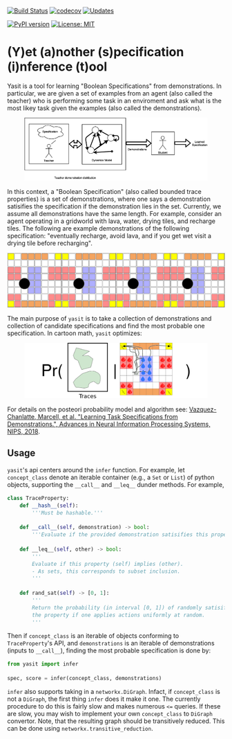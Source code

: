 [![Build Status](https://travis-ci.org/mvcisback/yasit.svg?branch=master)](https://travis-ci.org/mvcisback/yasit)
[![codecov](https://codecov.io/gh/mvcisback/yasit/branch/master/graph/badge.svg)](https://codecov.io/gh/mvcisback/yasit)
[![Updates](https://pyup.io/repos/github/mvcisback/yasit/shield.svg)](https://pyup.io/repos/github/mvcisback/yasit/)

[![PyPI version](https://badge.fury.io/py/yasit.svg)](https://badge.fury.io/py/yasit)
[![License: MIT](https://img.shields.io/badge/License-MIT-yellow.svg)](https://opensource.org/licenses/MIT)

# (Y)et (a)nother (s)pecification (i)nference (t)ool

Yasit is a tool for learning "Boolean Specifications" from
demonstrations. In particular, we are given a set of examples from an
agent (also called the teacher) who is performing some task in an
enviroment and ask what is the most likey task given the examples
(also called the demonstrations).

<figure>
  <img src="assets/overview.png" alt="overview.png" width=800px>
</figure>

In this context, a "Boolean Specification" (also called bounded trace
properties) is a set of demonstrations, where one says a demonstration
satisifies the specification if the demonstration lies in the
set. Currently, we assume all demonstrations have the same length. For
example, consider an agent operating in a gridworld with lava, water,
drying tiles, and recharge tiles. The following are example
demonstrations of the following specification: "eventually recharge,
avoid lava, and if you get wet visit a drying tile before recharging".

<div style="display: flex;">
<object data="assets/example1.svg" type="image/svg+xml">
  <img src="assets/example1.svg" />
</object>
<object data="assets/example2.svg" type="image/svg+xml">
  <img src="assets/example2.svg" />
</object>
<object data="assets/example3.svg" type="image/svg+xml">
  <img src="assets/example3.svg" />
</object>
<object data="assets/example4.svg" type="image/svg+xml">
  <img src="assets/example4.svg" />
</object>
</div>


The main purpose of `yasit` is to take a collection of demonstrations
and collection of candidate specifications and find the most probable
one specification. In cartoon math, `yasit` optimizes:

<figure>
  <img src="assets/cartoon_math.png" alt="cartoon math" width=500px>
</figure>

For details on the posteori probability model and algorithm see:
[Vazquez-Chanlatte, Marcell, et al. "Learning Task Specifications from
Demonstrations.", Advances in Neural Information Processing Systems,
NIPS, 2018](https://arxiv.org/abs/1710.03875).

## Usage

`yasit`'s api centers around the `infer` function. For example, let
`concept_class` denote an iterable container (e.g., a `Set` or `List`)
of python objects, supporting the `__call__` and `__leq__` dunder
methods. For example,

```python
class TraceProperty:
    def __hash__(self):
        '''Must be hashable.'''

    def __call__(self, demonstration) -> bool:
        '''Evaluate if the provided demonstration satisifies this property.'''

    def __leq__(self, other) -> bool:
        '''
        Evaluate if this property (self) implies (other).
        - As sets, this corresponds to subset inclusion.
        '''

    def rand_sat(self) -> [0, 1]:
        '''
        Return the probability (in interval [0, 1]) of randomly satisifying 
        the property if one applies actions uniformly at random.
        '''
```

Then if `concept_class` is an iterable of objects conforming to
`TraceProperty`'s API, and `demonstrations` is an iterable of
demonstrations (inputs to `__call__`), finding the most probable
specification is done by:

```python
from yasit import infer

spec, score = infer(concept_class, demonstrations)
```

`infer` also supports taking in a `networkx.DiGraph`. Infact, if
`concept_class` is not a `DiGraph`, the first thing `infer` does it
make it one. The currently procedure to do this is fairly slow and
makes numerous `<=` queries. If these are slow, you may wish to
implement your own `concept_class` to `DiGraph` convertor. Note, that
the resulting graph should be transitively reduced. This can be done
using `networkx.transitive_reduction`.
